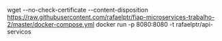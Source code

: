 wget --no-check-certificate --content-disposition https://raw.githubusercontent.com/rafaelptr/fiap-microservices-trabalho-2/master/docker-compose.yml
docker run -p 8080:8080 -t rafaelptr/api-servicos
